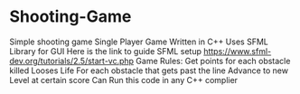 # Shooting-Game
Simple shooting game
Single Player Game
Written in C++
Uses SFML Library for GUI
Here is the link to guide SFML setup https://www.sfml-dev.org/tutorials/2.5/start-vc.php
Game Rules:
  Get points for each obstacle killed
  Looses Life For each obstacle that gets past the line
  Advance to new Level at certain score
Can Run this code in any C++ complier
